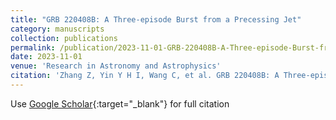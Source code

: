 ```yaml
---
title: "GRB 220408B: A Three-episode Burst from a Precessing Jet"
category: manuscripts
collection: publications
permalink: /publication/2023-11-01-GRB-220408B-A-Three-episode-Burst-from-a-Precessing-Jet
date: 2023-11-01
venue: 'Research in Astronomy and Astrophysics'
citation: 'Zhang Z, Yin Y H I, Wang C, et al. GRB 220408B: A Three-episode Burst from a Precessing Jet[J]. Research in Astronomy and Astrophysics, 2023, 23(11): 115023.'
---
```

Use [Google Scholar](https://scholar.google.com/scholar?q=GRB+220408B:+A+Three+episode+Burst+from+a+Precessing+Jet){:target="_blank"} for full citation